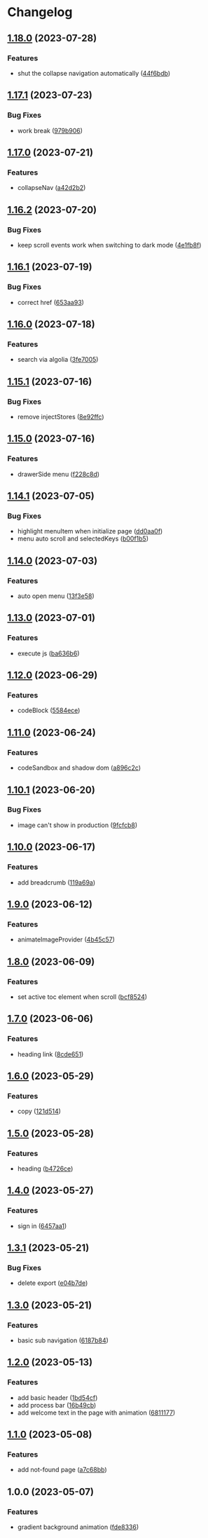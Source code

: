 # Changelog

## [1.18.0](https://github.com/18888628835/oh-my-note/compare/v1.17.1...v1.18.0) (2023-07-28)


### Features

* shut the collapse navigation automatically ([44f6bdb](https://github.com/18888628835/oh-my-note/commit/44f6bdb2931e15842c64029b6d1043e73e553189))

## [1.17.1](https://github.com/18888628835/oh-my-note/compare/v1.17.0...v1.17.1) (2023-07-23)


### Bug Fixes

* work break ([979b906](https://github.com/18888628835/oh-my-note/commit/979b90660ae9a10896e852e3d222f5118ed7b5a1))

## [1.17.0](https://github.com/18888628835/oh-my-note/compare/v1.16.2...v1.17.0) (2023-07-21)


### Features

* collapseNav ([a42d2b2](https://github.com/18888628835/oh-my-note/commit/a42d2b249d4cc70e94a59adf68cd97d519dca72a))

## [1.16.2](https://github.com/18888628835/oh-my-note/compare/v1.16.1...v1.16.2) (2023-07-20)


### Bug Fixes

* keep scroll events work when switching to dark mode ([4e1fb8f](https://github.com/18888628835/oh-my-note/commit/4e1fb8fe8c1ac7f174d6fe0c9d7eece3a4764c15))

## [1.16.1](https://github.com/18888628835/oh-my-note/compare/v1.16.0...v1.16.1) (2023-07-19)


### Bug Fixes

* correct href ([653aa93](https://github.com/18888628835/oh-my-note/commit/653aa93d2edc292027adaa592620e61009744410))

## [1.16.0](https://github.com/18888628835/oh-my-note/compare/v1.15.1...v1.16.0) (2023-07-18)


### Features

* search via algolia ([3fe7005](https://github.com/18888628835/oh-my-note/commit/3fe7005914e19b2b16c1ab0f9f54ad2a82733425))

## [1.15.1](https://github.com/18888628835/oh-my-note/compare/v1.15.0...v1.15.1) (2023-07-16)


### Bug Fixes

* remove injectStores ([8e92ffc](https://github.com/18888628835/oh-my-note/commit/8e92ffc8a1ebf2ff073d7a42bdef88bb23840be9))

## [1.15.0](https://github.com/18888628835/oh-my-note/compare/v1.14.1...v1.15.0) (2023-07-16)


### Features

* drawerSide menu ([f228c8d](https://github.com/18888628835/oh-my-note/commit/f228c8d1f44193cee283f78a4a185eafdf1e2f33))

## [1.14.1](https://github.com/18888628835/oh-my-note/compare/v1.14.0...v1.14.1) (2023-07-05)


### Bug Fixes

* highlight menuItem when initialize page ([dd0aa0f](https://github.com/18888628835/oh-my-note/commit/dd0aa0f679196e24d48acb2f8aa4358dfa08ae64))
* menu auto scroll and selectedKeys ([b00f1b5](https://github.com/18888628835/oh-my-note/commit/b00f1b50fc5c3c8dc1882e353bbea1461afa8720))

## [1.14.0](https://github.com/18888628835/oh-my-note/compare/v1.13.0...v1.14.0) (2023-07-03)


### Features

* auto open menu ([13f3e58](https://github.com/18888628835/oh-my-note/commit/13f3e58c2d6aab9840bf92817619869fcbd27be2))

## [1.13.0](https://github.com/18888628835/oh-my-note/compare/v1.12.0...v1.13.0) (2023-07-01)


### Features

* execute js ([ba636b6](https://github.com/18888628835/oh-my-note/commit/ba636b627ffcdf4b966495a357a776f60cd61047))

## [1.12.0](https://github.com/18888628835/oh-my-note/compare/v1.11.0...v1.12.0) (2023-06-29)


### Features

* codeBlock ([5584ece](https://github.com/18888628835/oh-my-note/commit/5584ece0d25d855c7f8ca44fc81d7f0520ef3898))

## [1.11.0](https://github.com/18888628835/oh-my-note/compare/v1.10.1...v1.11.0) (2023-06-24)


### Features

* codeSandbox and shadow dom ([a896c2c](https://github.com/18888628835/oh-my-note/commit/a896c2cc4e18420b6d404099051d48eab2cf5b20))

## [1.10.1](https://github.com/18888628835/oh-my-note/compare/v1.10.0...v1.10.1) (2023-06-20)


### Bug Fixes

* image can't show in production ([9fcfcb8](https://github.com/18888628835/oh-my-note/commit/9fcfcb8db706ce3f3a399dfbb570917d8ad3e5b5))

## [1.10.0](https://github.com/18888628835/oh-my-note/compare/v1.9.0...v1.10.0) (2023-06-17)


### Features

* add breadcrumb ([119a69a](https://github.com/18888628835/oh-my-note/commit/119a69adf51a75fe1cd08562a2723e635aac79ec))

## [1.9.0](https://github.com/18888628835/oh-my-note/compare/v1.8.0...v1.9.0) (2023-06-12)


### Features

* animateImageProvider ([4b45c57](https://github.com/18888628835/oh-my-note/commit/4b45c570175dba82e72e67294952e7332d65e265))

## [1.8.0](https://github.com/18888628835/oh-my-note/compare/v1.7.0...v1.8.0) (2023-06-09)


### Features

* set active toc element when scroll ([bcf8524](https://github.com/18888628835/oh-my-note/commit/bcf8524ee05f1a7bd8cfa5b5704f83cbc9bcbde1))

## [1.7.0](https://github.com/18888628835/oh-my-note/compare/v1.6.0...v1.7.0) (2023-06-06)


### Features

* heading link ([8cde651](https://github.com/18888628835/oh-my-note/commit/8cde651ea39cdefc1106df63ce52fc2062b4dffa))

## [1.6.0](https://github.com/18888628835/oh-my-note/compare/v1.5.0...v1.6.0) (2023-05-29)


### Features

* copy ([121d514](https://github.com/18888628835/oh-my-note/commit/121d514367535769d6072998ba2f3fd0920344dc))

## [1.5.0](https://github.com/18888628835/oh-my-note/compare/v1.4.0...v1.5.0) (2023-05-28)


### Features

* heading ([b4726ce](https://github.com/18888628835/oh-my-note/commit/b4726ce151082a34b82f9086a980285c85fa5c6e))

## [1.4.0](https://github.com/18888628835/oh-my-note/compare/v1.3.1...v1.4.0) (2023-05-27)


### Features

* sign in ([6457aa1](https://github.com/18888628835/oh-my-note/commit/6457aa1cd8e0ca6225da7c481bfb0c0ca95c0362))

## [1.3.1](https://github.com/18888628835/oh-my-note/compare/v1.3.0...v1.3.1) (2023-05-21)


### Bug Fixes

* delete export ([e04b7de](https://github.com/18888628835/oh-my-note/commit/e04b7dec1c3e9bde052dcd3660c9046816d63a62))

## [1.3.0](https://github.com/18888628835/oh-my-note/compare/v1.2.0...v1.3.0) (2023-05-21)


### Features

* basic sub navigation ([6187b84](https://github.com/18888628835/oh-my-note/commit/6187b84bfe51e4bcc5fefabfd31cb39bb61b1386))

## [1.2.0](https://github.com/18888628835/oh-my-note/compare/v1.1.0...v1.2.0) (2023-05-13)


### Features

* add basic header ([1bd54cf](https://github.com/18888628835/oh-my-note/commit/1bd54cfab3432539c1b93ae91d5df917bbde6deb))
* add process bar ([16b49cb](https://github.com/18888628835/oh-my-note/commit/16b49cb45bfd659ae66cfc344a895bbe294d793b))
* add welcome text in the page with animation ([6811177](https://github.com/18888628835/oh-my-note/commit/68111775efe302208f693954c2ea3c778e1f592f))

## [1.1.0](https://github.com/18888628835/oh-my-note/compare/v1.0.0...v1.1.0) (2023-05-08)


### Features

* add not-found page ([a7c68bb](https://github.com/18888628835/oh-my-note/commit/a7c68bbefdf173aa772bdbb4fffb435cf3b19020))

## 1.0.0 (2023-05-07)


### Features

* gradient background animation ([fde8336](https://github.com/18888628835/oh-my-note/commit/fde8336f4b3442f1f7953851c657e7029d569704))
